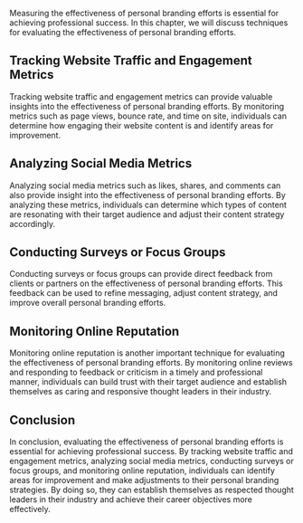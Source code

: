
Measuring the effectiveness of personal branding efforts is essential for achieving professional success. In this chapter, we will discuss techniques for evaluating the effectiveness of personal branding efforts.

Tracking Website Traffic and Engagement Metrics
-----------------------------------------------

Tracking website traffic and engagement metrics can provide valuable insights into the effectiveness of personal branding efforts. By monitoring metrics such as page views, bounce rate, and time on site, individuals can determine how engaging their website content is and identify areas for improvement.

Analyzing Social Media Metrics
------------------------------

Analyzing social media metrics such as likes, shares, and comments can also provide insight into the effectiveness of personal branding efforts. By analyzing these metrics, individuals can determine which types of content are resonating with their target audience and adjust their content strategy accordingly.

Conducting Surveys or Focus Groups
----------------------------------

Conducting surveys or focus groups can provide direct feedback from clients or partners on the effectiveness of personal branding efforts. This feedback can be used to refine messaging, adjust content strategy, and improve overall personal branding efforts.

Monitoring Online Reputation
----------------------------

Monitoring online reputation is another important technique for evaluating the effectiveness of personal branding efforts. By monitoring online reviews and responding to feedback or criticism in a timely and professional manner, individuals can build trust with their target audience and establish themselves as caring and responsive thought leaders in their industry.

Conclusion
----------

In conclusion, evaluating the effectiveness of personal branding efforts is essential for achieving professional success. By tracking website traffic and engagement metrics, analyzing social media metrics, conducting surveys or focus groups, and monitoring online reputation, individuals can identify areas for improvement and make adjustments to their personal branding strategies. By doing so, they can establish themselves as respected thought leaders in their industry and achieve their career objectives more effectively.

